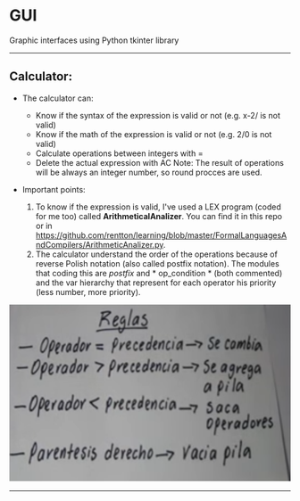 # GUI
Graphic interfaces using Python tkinter library 

-----------------------------------------------------------------------------------------------------
## Calculator:
* The calculator can:
  - Know if the syntax of the expression is valid or not (e.g. x-2/ is not valid)
  - Know if the math of the expression is valid or not (e.g. 2/0 is not valid)
  - Calculate operations between integers with =
  - Delete the actual expression with AC
Note: The result of operations will be always an integer number, so round procces are used.

* Important points:
  1. To know if the expression is valid, I've used a LEX program (coded for me too) called  **ArithmeticalAnalizer**. 
 You can find it in this repo or in https://github.com/rentton/learning/blob/master/FormalLanguagesAndCompilers/ArithmeticAnalizer.py.
  2. The calculator understand the order of the operations because of reverse Polish notation (also called postfix notation). 
 The modules that coding this are *postfix* and * op_condition * (both commented) and the var hierarchy that represent for each operator his priority (less number, more priority).
 
 ![Screenshot](Captura.PNG)
 

-----------------------------------------------------------------------------------------------------

